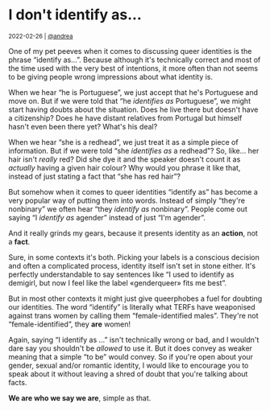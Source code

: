 # I don't identify as…

<small>2022-02-26 | [@andrea](/@andrea)</small>

One of my pet peeves when it comes to discussing queer identities is the phrase “identify as…”.
Because although it's technically correct and most of the time used with the very best of intentions,
it more often than not seems to be giving people wrong impressions about what identity is.

When we hear “he is Portuguese”, we just accept that he's Portuguese and move on.
But if we were told that “he _identifies as_ Portuguese”, we might start having doubts about the situation.
Does he live there but doesn't have a citizenship? Does he have distant relatives from Portugal but himself hasn't even been there yet?
What's his deal?

When we hear “she is a redhead”, we just treat it as a simple piece of information.
But if we were told “she _identifies as_ a redhead”?
So, like… her hair isn't _really_ red? Did she dye it and the speaker doesn't count it as _actually_ having a given hair colour?
Why would you phrase it like that, instead of just stating a fact that “she has red hair”?

But somehow when it comes to queer identities “identify as” has become a very popular way of putting them into words.
Instead of simply “they're nonbinary” we often hear “they _identify as_ nonbinary”.
People come out saying “I _identify as_ agender” instead of just “I'm agender”.

And it really grinds my gears, because it presents identity as an **action**, not a **fact**.

Sure, in some contexts it's both. Picking your labels is a conscious decision and often a complicated process,
identity itself isn't set in stone either. It's perfectly understandable to say sentences like
“I used to identify as demigirl, but now I feel like the label «genderqueer» fits me best”.

But in most other contexts it might just give queerphobes a fuel for doubting our identities.
The word “identify” is literally what TERFs have weaponised against trans women by calling them “female-identified males”.
They're not “female-identified”, they **are** women!

Again, saying “I identify as …” isn't technically wrong or bad, and I wouldn't dare say you shouldn't be _allowed_ to use it.
But it does convey as weaker meaning that a simple “to be” would convey.
So if you're open about your gender, sexual and/or romantic identity,
I would like to encourage you to speak about it without leaving a shred of doubt that you're talking about facts.

**We are who we say we are**, simple as that.
